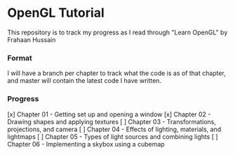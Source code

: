 # OpenGL Tutorial

This repository is to track my progress as I read through "Learn OpenGL" by Frahaan Hussain

### Format

I will have a branch per chapter to track what the code is as of that chapter, and master will contain the latest code I have written.

### Progress

[x] Chapter 01 - Getting set up and opening a window
[x] Chapter 02 - Drawing shapes and applying textures
[ ] Chapter 03 - Transformations, projections, and camera
[ ] Chapter 04 - Effects of lighting, materials, and lightmaps
[ ] Chapter 05 - Types of light sources and combining lights
[ ] Chapter 06 - Implementing a skybox using a cubemap
